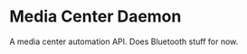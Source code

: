 Media Center Daemon
===================

A media center automation API. Does Bluetooth stuff for now.